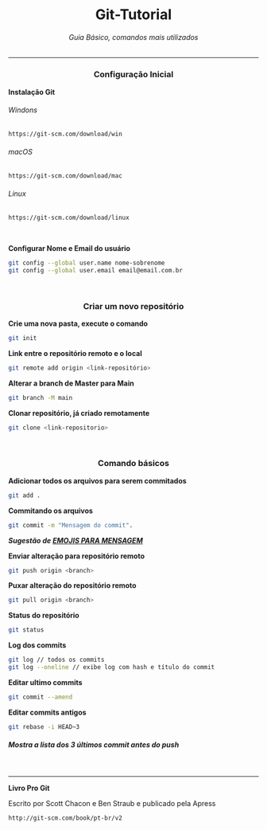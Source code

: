 <div align="center">

# Git-Tutorial
###### Guia Básico, comandos mais utilizados 

</div>

---

<div align="center">

### Configuração Inicial

</div>

**Instalação Git** 

###### Windons
```bash
https://git-scm.com/download/win
```

###### macOS
```bash
https://git-scm.com/download/mac
```
###### Linux
```bash
https://git-scm.com/download/linux
```

<br>

**Configurar Nome e Email do usuário**
```bash
git config --global user.name nome-sobrenome
git config --global user.email email@email.com.br
```

<br>
<div align="center">

### Criar um novo repositório

</div>

**Crie uma nova pasta, execute o comando**
```bash
git init
```

**Link entre o repositório remoto e o local**
```bash
git remote add origin <link-repositório>
```

**Alterar a branch de Master para Main**
```bash
git branch -M main
```

**Clonar repositório, já criado remotamente**
```bash
git clone <link-repositorio>
```

<br>
<div align="center">

### Comando básicos

</div>

**Adicionar todos os arquivos para serem commitados**
```bash
git add .
```

**Commitando os arquivos**
```bash
git commit -m "Mensagem do commit".

```
***Sugestão de [EMOJIS PARA MENSAGEM](https://github.com/RuanMiniguite/Commit-Message)***


**Enviar alteração para repositório remoto**
```bash
git push origin <branch>
```

**Puxar alteração do repositório remoto**
```bash
git pull origin <branch>
```

**Status do repositório**
```bash
git status
```

**Log dos commits**
```bash
git log // todos os commits
git log --oneline // exibe log com hash e título do commit
```

**Editar ultimo commits**
```bash
git commit --amend
```

**Editar commits antigos**
```bash
git rebase -i HEAD~3
```
<h5>Mostra a lista dos 3 últimos commit antes do push</h5>


<br>

---

**Livro Pro Git**

Escrito por Scott Chacon e Ben Straub e publicado pela Apress

```bash
http://git-scm.com/book/pt-br/v2
```
